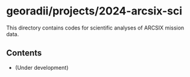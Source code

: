 # georadii/projects/2024-arcsix-sci

This directory contains codes for scientific analyses of ARCSIX mission data.

## Contents
 - (Under development)